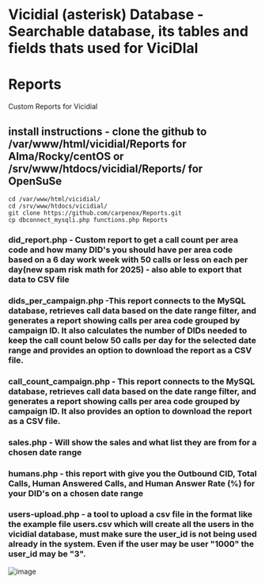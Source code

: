 # Vicidial (asterisk) Database - Searchable database, its tables and fields thats used for ViciDIal


# Reports
Custom Reports for Vicidial

## install instructions - clone the github to /var/www/html/vicidial/Reports for Alma/Rocky/centOS or /srv/www/htdocs/vicidial/Reports/ for OpenSuSe

```
cd /var/www/html/vicidial/
cd /srv/www/htdocs/vicidial/
git clone https://github.com/carpenox/Reports.git
cp dbconnect_mysqli.php functions.php Reports
```


### did_report.php - Custom report to get a call count per area code and how many DID's you should have per area code based on a 6 day work week with 50 calls or less on each per day(new spam risk math for 2025) - also able to export that data to CSV file

### dids_per_campaign.php -This report connects to the MySQL database, retrieves call data based on the date range filter, and generates a report showing calls per area code grouped by campaign ID. It also calculates the number of DIDs needed to keep the call count below 50 calls per day for the selected date range and provides an option to download the report as a CSV file.


### call_count_campaign.php - This report connects to the MySQL database, retrieves call data based on the date range filter, and generates a report showing calls per area code grouped by campaign ID. It also provides an option to download the report as a CSV file.

### sales.php - Will show the sales and what list they are from for a chosen date range

### humans.php - this report with give you the Outbound CID,	Total Calls,	Human Answered Calls, and	Human Answer Rate (%) for your DID's on a chosen date range

### users-upload.php - a tool to upload a csv file in the format like the example file users.csv which will create all the users in the vicidial database, must make sure the user_id is not being used already in the system. Even if the user may be user "1000" the user_id may be "3".


![image](https://github.com/user-attachments/assets/427d8cc8-aa7f-4e44-886e-5809cec9230b)


